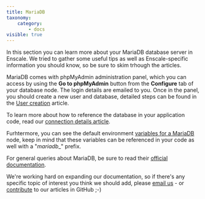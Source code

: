 ```yaml
---
title: MariaDB
taxonomy:
    category:
        - docs
visible: true
---
```


In this section you can learn more about your MariaDB database server in Enscale. We tried to gather some useful tips as well as Enscale-specific information you should know, so be sure to skim trhough the articles.

MariaDB comes with phpMyAdmin administration panel, which you can access by using the **Go to phpMyAdmin** button from the **Configure** tab of your database node. The login details are emailed to you. Once in the panel, you should create a new user and database, detailed steps can be found in the [User creation](/database-nodes/mariadb/user-creation) article.

To learn more about how to reference the database in your application code, read our [connection details article](/database-nodes/mariadb/connection-details).

Furhtermore, you can see the default environment [variables for a MariaDB](/database-nodes/mariadb/mariadb-variables) node, keep in mind that these variables can be referenced in your code as well with a "_mariadb_\_" prefix.

For general queries about MariaDB, be sure to read their [official documentation](https://mariadb.com/kb/en/). 

We're working hard on expanding our documentation, so if there's any specific topic of interest you think we should add, please [email us](mailto:support@enscale.com) - or [contribute](https://github.com/layershift/enscale-docs/blob/master/CONTRIBUTING.md) to our articles in GitHub ;-)